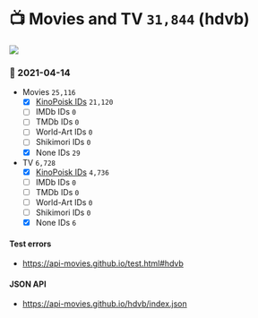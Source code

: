 # :tv: Movies and TV `31,844` (hdvb)

<a href="https://API-Movies.github.io"><img src="https://API-Movies.github.io/banner.png?cache"></a>

### :date: 2021-04-14
- Movies `25,116`
  - [x] <a href="https://API-Movies.github.io/hdvb/movie_kinopoisk_ids.json">KinoPoisk IDs</a> `21,120`
  - [ ] IMDb IDs `0`
  - [ ] TMDb IDs `0`
  - [ ] World-Art IDs `0`
  - [ ] Shikimori IDs `0`
  - [x] None IDs `29`
- TV `6,728`
  - [x] <a href="https://API-Movies.github.io/hdvb/tv_kinopoisk_ids.json">KinoPoisk IDs</a> `4,736`
  - [ ] IMDb IDs `0`
  - [ ] TMDb IDs `0`
  - [ ] World-Art IDs `0`
  - [ ] Shikimori IDs `0`
  - [x] None IDs `6`
#### Test errors
- <a href='https://api-movies.github.io/test.html#hdvb'>https://api-movies.github.io/test.html#hdvb</a>
#### JSON API
- <a href='https://api-movies.github.io/hdvb/index.json'>https://api-movies.github.io/hdvb/index.json</a>
